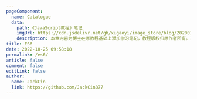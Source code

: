 ```yaml
---
pageComponent:
  name: Catalogue
  data:
    path: 《JavaScript教程》笔记
    imgUrl: https://cdn.jsdelivr.net/gh/xugaoyi/image_store/blog/20200112120340.png
    description: 本章内容为博主在原教程基础上添加学习笔记，教程版权归原作者所有。来源：<a href='https://wangdoc.com/javascript/' target='_blank'>JavaScript教程</a>
title: ES6
date: 2022-10-25 09:58:18
permalink: /es6/
article: false
comment: false
editLink: false
author: 
  name: JackCin
  link: https://github.com/JackCin877
---
```

